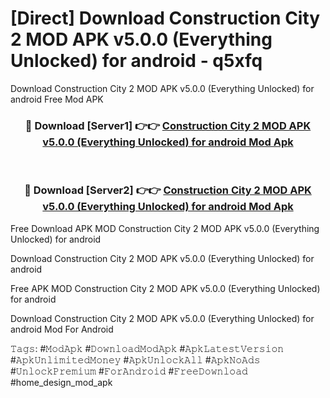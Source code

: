 # [Direct] Download Construction City 2 MOD APK v5.0.0 (Everything Unlocked) for android - q5xfq
Download Construction City 2 MOD APK v5.0.0 (Everything Unlocked) for android Free Mod APK

<div align="center">
<h3>🔴 Download [Server1] 👉👉 <a href="https://apk-comot.site?title=Construction_City_2_MOD_APK_v5.0.0_(Everything_Unlocked)_for_android">Construction City 2 MOD APK v5.0.0 (Everything Unlocked) for android Mod Apk</a></h3><br>

<h3>🔴 Download [Server2] 👉👉 <a href="https://apk-comot.site?title=Construction_City_2_MOD_APK_v5.0.0_(Everything_Unlocked)_for_android">Construction City 2 MOD APK v5.0.0 (Everything Unlocked) for android Mod Apk</a></h3>
</div>


Free Download APK MOD Construction City 2 MOD APK v5.0.0 (Everything Unlocked) for android

Download Construction City 2 MOD APK v5.0.0 (Everything Unlocked) for android 

Free APK MOD Construction City 2 MOD APK v5.0.0 (Everything Unlocked) for android 

Download Construction City 2 MOD APK v5.0.0 (Everything Unlocked) for android Mod For Android

𝚃𝚊𝚐𝚜: #𝙼𝚘𝚍𝙰𝚙𝚔 #𝙳𝚘𝚠𝚗𝚕𝚘𝚊𝚍𝙼𝚘𝚍𝙰𝚙𝚔 #𝙰𝚙𝚔𝙻𝚊𝚝𝚎𝚜𝚝𝚅𝚎𝚛𝚜𝚒𝚘𝚗 #𝙰𝚙𝚔𝚄𝚗𝚕𝚒𝚖𝚒𝚝𝚎𝚍𝙼𝚘𝚗𝚎𝚢 #𝙰𝚙𝚔𝚄𝚗𝚕𝚘𝚌𝚔𝙰𝚕𝚕 #𝙰𝚙𝚔𝙽𝚘𝙰𝚍𝚜 #𝚄𝚗𝚕𝚘𝚌𝚔𝙿𝚛𝚎𝚖𝚒𝚞𝚖 #𝙵𝚘𝚛𝙰𝚗𝚍𝚛𝚘𝚒𝚍 #𝙵𝚛𝚎𝚎𝙳𝚘𝚠𝚗𝚕𝚘𝚊𝚍 #home_design_mod_apk